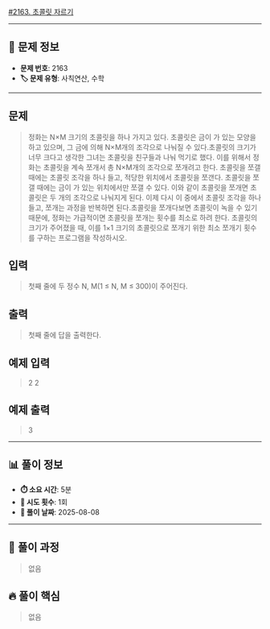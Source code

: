 [#2163. 초콜릿 자르기](https://www.acmicpc.net/problem/2163)
<img src="https://static.solved.ac/tier_small/5.svg" width="16" height="16">

---

## 📍 문제 정보

- **문제 번호**: 2163
- **🏷️ 문제 유형**: 사칙연산, 수학

---

## 문제

> 정화는 N×M 크기의 초콜릿을 하나 가지고 있다. 초콜릿은 금이 가 있는 모양을 하고 있으며, 그 금에 의해 N×M개의 조각으로 나눠질 수 있다.초콜릿의 크기가 너무 크다고 생각한 그녀는 초콜릿을 친구들과 나눠 먹기로 했다. 이를 위해서 정화는 초콜릿을 계속 쪼개서 총 N×M개의 조각으로 쪼개려고 한다. 초콜릿을 쪼갤 때에는 초콜릿 조각을 하나 들고, 적당한 위치에서 초콜릿을 쪼갠다. 초콜릿을 쪼갤 때에는 금이 가 있는 위치에서만 쪼갤 수 있다. 이와 같이 초콜릿을 쪼개면 초콜릿은 두 개의 조각으로 나눠지게 된다. 이제 다시 이 중에서 초콜릿 조각을 하나 들고, 쪼개는 과정을 반복하면 된다.초콜릿을 쪼개다보면 초콜릿이 녹을 수 있기 때문에, 정화는 가급적이면 초콜릿을 쪼개는 횟수를 최소로 하려 한다. 초콜릿의 크기가 주어졌을 때, 이를 1×1 크기의 초콜릿으로 쪼개기 위한 최소 쪼개기 횟수를 구하는 프로그램을 작성하시오.

## 입력

> 첫째 줄에 두 정수 N, M(1 ≤ N, M ≤ 300)이 주어진다.

## 출력

> 첫째 줄에 답을 출력한다.

## 예제 입력

> 2 2

## 예제 출력

> 3

---

## 📊 풀이 정보

- **⏱️ 소요 시간**: 5분
- **🔄 시도 횟수**: 1회
- **📅 풀이 날짜**: 2025-08-08

---

## 💭 풀이 과정

> 없음

## 🔥 풀이 핵심

> 없음
